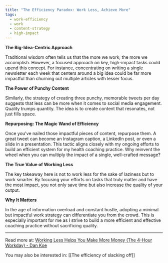 ```yaml
---
title: "The Efficiency Paradox: Work Less, Achieve More"
tags:
  - work-efficiency
  - work
  - content-strategy
  - high-impact
---
```

**The Big-Idea-Centric Approach**

Traditional wisdom often tells us that the more we work, the more we accomplish. However, a focused approach on key, high-impact tasks could upend this concept. For instance, concentrating on writing a single newsletter each week that centers around a big idea could be far more impactful than churning out multiple articles with lesser focus.

**The Power of Punchy Content**

Similarly, the strategy of creating three punchy, memorable tweets per day suggests that less can be more when it comes to social media engagement. Quality trumps quantity. The idea is to create content that resonates, not just fills space.

**Repurposing: The Magic Wand of Efficiency**

Once you've nailed those impactful pieces of content, repurpose them. A great tweet can become an Instagram caption, a LinkedIn post, or even a slide in a presentation. This tactic aligns closely with my ongoing efforts to build an efficient system for my health coaching practice. Why reinvent the wheel when you can multiply the impact of a single, well-crafted message?

**The True Value of Working Less**

The key takeaway here is not to work less for the sake of laziness but to work smarter. By focusing your efforts on tasks that truly matter and have the most impact, you not only save time but also increase the quality of your output.

**Why It Matters**

In the age of information overload and constant hustle, adopting a minimal but impactful work strategy can differentiate you from the crowd. This is especially important for me as I strive to build a more efficient and effective coaching practice without sacrificing quality.

----

Read more at: [Working Less Helps You Make More Money (The 4-Hour Workday) - Dan Koe](https://thedankoe.com/letters/working-less-helps-you-make-more-money-the-4-hour-workday/)

You may also be interested in: [[The efficiency of slacking off]]